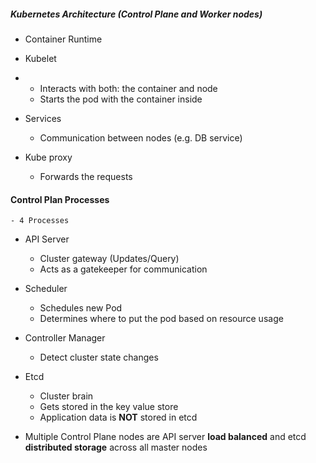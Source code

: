 ##### Kubernetes Architecture (Control Plane and Worker nodes)

* Container Runtime
* Kubelet
*   - Interacts with both: the container and node
    - Starts the pod with the container inside
* Services
    - Communication between nodes (e.g. DB service)

* Kube proxy
    - Forwards the requests


#### Control Plan Processes

    - 4 Processes

* API Server
    - Cluster gateway (Updates/Query)
    - Acts as a gatekeeper for communication

* Scheduler
    - Schedules new Pod
    - Determines where to put the pod based on resource usage

* Controller Manager
    - Detect cluster state changes

* Etcd
    - Cluster brain
    - Gets stored in the key value store
    - Application data is **NOT** stored in etcd

- Multiple Control Plane nodes are API server **load balanced** and etcd **distributed storage** across all master nodes

